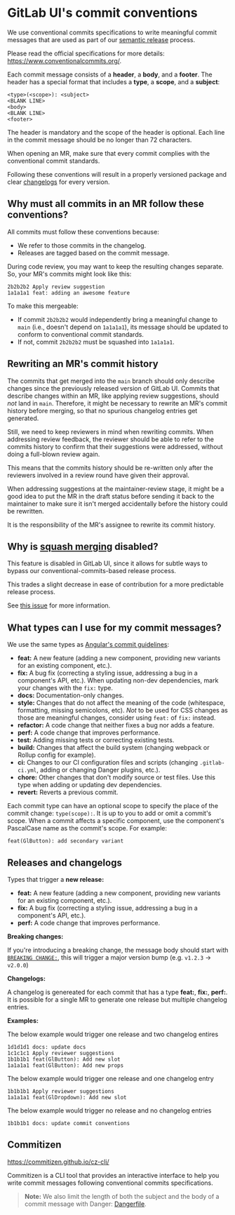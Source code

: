# GitLab UI's commit conventions

We use conventional commits specifications to write meaningful commit messages that are used as part
of our [semantic release](https://gitlab.com/gitlab-org/gitlab-ui/wikis/Frequently-asked-questions#2-why-are-we-using-semantic-release)
process.

Please read the official specifications for more details: <https://www.conventionalcommits.org/>.

Each commit message consists of a **header**, a **body**, and a **footer**. The header has a special
format that includes a **type**, a **scope**, and a **subject**:

```plaintext
<type>(<scope>): <subject>
<BLANK LINE>
<body>
<BLANK LINE>
<footer>
```

The header is mandatory and the scope of the header is optional.
Each line in the commit message should be no longer than 72 characters.

When opening an MR, make sure that every commit complies with the conventional
commit standards.

Following these conventions will result in a properly versioned package and clear
[changelogs](./CHANGELOG.md) for every version.

## Why must all commits in an MR follow these conventions?

All commits must follow these conventions because:

- We refer to those commits in the changelog.
- Releases are tagged based on the commit message.

During code review, you may want to keep the resulting changes separate. So,
your MR's commits might look like this:

```none
2b2b2b2 Apply review suggestion
1a1a1a1 feat: adding an awesome feature
```

To make this mergeable:

- If commit `2b2b2b2` would independently bring a meaningful change to `main`
  (i.e., doesn't depend on `1a1a1a1`), its message should be updated to conform
  to conventional commit standards.
- If not, commit `2b2b2b2` must be squashed into `1a1a1a1`.

## Rewriting an MR's commit history

The commits that get merged into the `main` branch should only describe changes since the
previously released version of GitLab UI. Commits that describe changes within an MR, like
applying review suggestions, should _not_ land in `main`. Therefore, it might be necessary to
rewrite an MR's commit history before merging, so that no spurious changelog entries get
generated.

Still, we need to keep reviewers in mind when rewriting commits. When addressing review feedback,
the reviewer should be able to refer to the commits history to confirm that their suggestions were
addressed, without doing a full-blown review again.

This means that the commits history should be re-written only after the reviewers involved in a
review round have given their approval.

When addressing suggestions at the maintainer-review stage, it might be a good idea to put the MR
in the draft status before sending it back to the maintainer to make sure it isn't merged
accidentally before the history could be rewritten.

It is the responsibility of the MR's assignee to rewrite its commit history.

## Why is [squash merging](https://docs.gitlab.com/ee/user/project/merge_requests/squash_and_merge.html) disabled?

This feature is disabled in GitLab UI, since it allows for subtle ways to
bypass our conventional-commits-based release process.

This trades a slight decrease in ease of contribution for a more predictable
release process.

See [this issue](https://gitlab.com/gitlab-org/gitlab-ui/-/issues/1562) for
more information.

## What types can I use for my commit messages?

We use the same types as
[Angular's commit guidelines](https://github.com/angular/angular.js/blob/master/DEVELOPERS.md#type):

- **feat:** A new feature (adding a new component, providing new variants for an
  existing component, etc.).
- **fix:** A bug fix (correcting a styling issue, addressing a bug in a component's API, etc.).
  When updating non-dev dependencies, mark your changes with the `fix:` type.
- **docs:** Documentation-only changes.
- **style:** Changes that do not affect the meaning of the code
  (whitespace, formatting, missing semicolons, etc). _Not_ to be used for CSS changes as those are
  meaningful changes, consider using `feat:` of `fix:` instead.
- **refactor:** A code change that neither fixes a bug nor adds a feature.
- **perf:** A code change that improves performance.
- **test:** Adding missing tests or correcting existing tests.
- **build:** Changes that affect the build system (changing webpack or Rollup config for example).
- **ci:** Changes to our CI configuration files and scripts
  (changing `.gitlab-ci.yml`, adding or changing Danger plugins, etc.).
- **chore:** Other changes that don't modify source or test files. Use this type when adding or
  updating dev dependencies.
- **revert:** Reverts a previous commit.

Each commit type can have an optional scope to specify the place of the commit change: `type(scope):`.
It is up to you to add or omit a commit's scope. When a commit affects a specific component, use the
component's PascalCase name as the commit's scope. For example:

```none
feat(GlButton): add secondary variant
```

## Releases and changelogs

Types that trigger a **new release:**

- **feat:** A new feature (adding a new component, providing new variants for an
  existing component, etc.).
- **fix:** A bug fix (correcting a styling issue, addressing a bug in a component's API, etc.).
- **perf:** A code change that improves performance.

**Breaking changes:**

If you're introducing a breaking change, the message body should start with
[`BREAKING CHANGE:`](https://www.conventionalcommits.org/en/v1.0.0/#commit-message-with-description-and-breaking-change-footer),
this will trigger a major version bump (e.g. `v1.2.3` -> `v2.0.0`)

**Changelogs:**

A changelog is genereated for each commit that has a
type **feat:**, **fix:**, **perf:**. It is possible for a single MR
to generate one release but multiple changelog entries.

**Examples:**

The below example would trigger one release and two changelog entires

```none
1d1d1d1 docs: update docs
1c1c1c1 Apply reviewer suggestions
1b1b1b1 feat(GlButton): Add new slot
1a1a1a1 feat(GlButton): Add new props
```

The below example would trigger one release and one changelog entry

```none
1b1b1b1 Apply reviewer suggestions
1a1a1a1 feat(GlDropdown): Add new slot
```

The below example would trigger no release and no changelog entries

```none
1b1b1b1 docs: update commit conventions
```

## Commitizen

<https://commitizen.github.io/cz-cli/>

Commitizen is a CLI tool that provides an interactive interface to help you write commit messages
following conventional commits specifications.

> **Note:** We also limit the length of both the subject and the body of a commit message with
> Danger: [Dangerfile](./danger/semantic-commit/Dangerfile).
